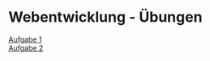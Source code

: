 # Webentwicklung - Übungen
[Aufgabe 1](https://nilslambertz.me/aufgabe01/todos.html)  
[Aufgabe 2](https://nilslambertz.me/aufgabe02/login.html)